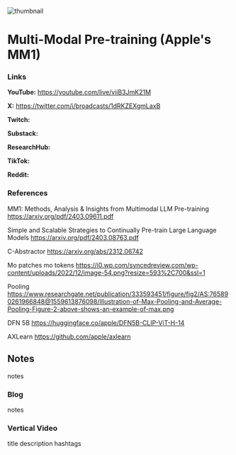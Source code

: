 ![thumbnail](thumbnail.png)

# Multi-Modal Pre-training (Apple's MM1)

### Links

**YouTube:** https://youtube.com/live/viiB3JmK21M

**X:** https://twitter.com/i/broadcasts/1dRKZEXgmLaxB

**Twitch:** 

**Substack:**

**ResearchHub:**

**TikTok:**

**Reddit:**

### References

MM1: Methods, Analysis & Insights from Multimodal LLM Pre-training
https://arxiv.org/pdf/2403.09611.pdf

Simple and Scalable Strategies to Continually Pre-train Large Language Models
https://arxiv.org/pdf/2403.08763.pdf

C-Abstractor
https://arxiv.org/abs/2312.06742

Mo patches mo tokens
https://i0.wp.com/syncedreview.com/wp-content/uploads/2022/12/image-54.png?resize=593%2C700&ssl=1

Pooling
https://www.researchgate.net/publication/333593451/figure/fig2/AS:765890261966848@1559613876098/Illustration-of-Max-Pooling-and-Average-Pooling-Figure-2-above-shows-an-example-of-max.png

DFN 5B
https://huggingface.co/apple/DFN5B-CLIP-ViT-H-14

AXLearn
https://github.com/apple/axlearn

## Notes

notes

### Blog

notes

### Vertical Video

title
description
hashtags
